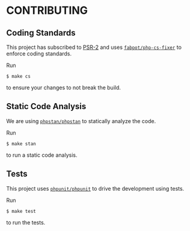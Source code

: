 # CONTRIBUTING

## Coding Standards

This project has subscribed to [PSR-2](https://github.com/php-fig/fig-standards/blob/master/accepted/PSR-2-coding-style-guide.md)
and uses [`fabpot/php-cs-fixer`](https://github.com/FriendsOfPHP/PHP-CS-Fixer) to enforce coding standards.

Run

```
$ make cs
```

to ensure your changes to not break the build.

## Static Code Analysis

We are using [`phpstan/phpstan`](https://github.com/phpstan/phpstan) to statically analyze the code.

Run

```
$ make stan
```

to run a static code analysis.

## Tests

This project uses [`phpunit/phpunit`](https://github.com/sebastianbergmann/phpunit) to drive the development using tests.

Run

```
$ make test
```

to run the tests.
